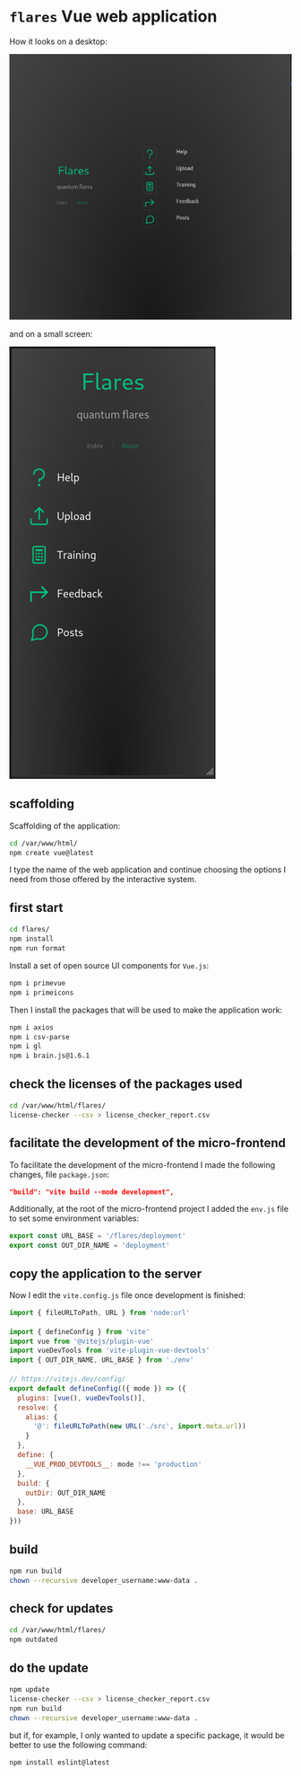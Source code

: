 # `flares` Vue web application

How it looks on a desktop:

![flares landing page](screenshots/flares_landing_page.png)

and on a small screen:

![flares mobile first](screenshots/flares_mobile_first.png)

## scaffolding

Scaffolding of the application:

```sh
cd /var/www/html/
npm create vue@latest
```

I type the name of the web application and continue choosing the options I need from those offered by the interactive system.

## first start

```sh
cd flares/
npm install
npm run format
```

Install a set of open source UI components for `Vue.js`:

```sh
npm i primevue
npm i primeicons
```

Then I install the packages that will be used to make the application work:

```sh
npm i axios
npm i csv-parse
npm i gl
npm i brain.js@1.6.1
```

## check the licenses of the packages used

```sh
cd /var/www/html/flares/
license-checker --csv > license_checker_report.csv
```

## facilitate the development of the micro-frontend

To facilitate the development of the micro-frontend I made the following changes, file `package.json`:

```json
"build": "vite build --mode development",
```

Additionally, at the root of the micro-frontend project I added the `env.js` file to set some environment variables:

```js
export const URL_BASE = '/flares/deployment'
export const OUT_DIR_NAME = 'deployment'
```

## copy the application to the server

Now I edit the `vite.config.js` file once development is finished:

```js
import { fileURLToPath, URL } from 'node:url'

import { defineConfig } from 'vite'
import vue from '@vitejs/plugin-vue'
import vueDevTools from 'vite-plugin-vue-devtools'
import { OUT_DIR_NAME, URL_BASE } from './env'

// https://vitejs.dev/config/
export default defineConfig(({ mode }) => ({
  plugins: [vue(), vueDevTools()],
  resolve: {
    alias: {
      '@': fileURLToPath(new URL('./src', import.meta.url))
    }
  },
  define: {
    __VUE_PROD_DEVTOOLS__: mode !== 'production'
  },
  build: {
    outDir: OUT_DIR_NAME
  },
  base: URL_BASE
}))
```

## build

```sh
npm run build
chown --recursive developer_username:www-data .
```

## check for updates

```sh
cd /var/www/html/flares/
npm outdated
```

## do the update

```sh
npm update
license-checker --csv > license_checker_report.csv
npm run build
chown --recursive developer_username:www-data .
```

but if, for example, I only wanted to update a specific package, it would be better to use the following command:

```sh
npm install eslint@latest
```
